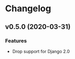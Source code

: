 # Changelog

<!-- version list -->

## v0.5.0 (2020-03-31)

### Features

- Drop support for Django 2.0